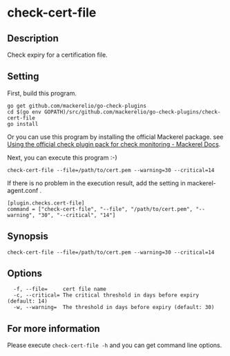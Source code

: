 # check-cert-file

## Description
Check expiry for a certification file.


## Setting

First, build this program.

```
go get github.com/mackerelio/go-check-plugins
cd $(go env GOPATH)/src/github.com/mackerelio/go-check-plugins/check-cert-file
go install
```

Or you can use this program by installing the official Mackerel package. see [Using the official check plugin pack for check monitoring - Mackerel Docs](https://mackerel.io/docs/entry/howto/mackerel-check-plugins).


Next, you can execute this program :-)

```
check-cert-file --file=/path/to/cert.pem --warning=30 --critical=14
```

If there is no problem in the execution result, add the setting in mackerel-agent.conf .

```
[plugin.checks.cert-file]
command = ["check-cert-file", "--file", "/path/to/cert.pem", "--warning", "30", "--critical", "14"]
```


## Synopsis
```
check-cert-file --file=/path/to/cert.pem --warning=30 --critical=14
```


## Options

```
  -f, --file=     cert file name
  -c, --critical= The critical threshold in days before expiry (default: 14)
  -w, --warning=  The threshold in days before expiry (default: 30)
```


## For more information

Please execute `check-cert-file -h` and you can get command line options.

